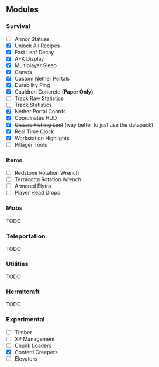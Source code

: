 ## Modules

### Survival

- [ ] Armor Statues
- [x] Unlock All Recipes
- [x] Fast Leaf Decay
- [x] AFK Display
- [x] Multiplayer Sleep
- [x] Graves
- [x] Custom Nether Portals
- [x] Durability Ping
- [x] Cauldron Concrete **(Paper Only)**
- [ ] Track Raw Statistics
- [ ] Track Statistics
- [x] Nether Portal Coords
- [x] Coordinates HUD
- [x] ~~Classic Fishing Loot~~ (way better to just use the datapack)
- [x] Real Time Clock
- [x] Workstation Highlights
- [ ] Pillager Tools

### Items
- [ ] Redstone Rotation Wrench
- [ ] Terracotta Rotation Wrench
- [ ] Armored Elytra
- [ ] Player Head Drops

### Mobs

TODO

### Teleportation

TODO

### Utilities

TODO

### Hermitcraft

TODO

### Experimental

- [ ] Timber
- [ ] XP Management
- [ ] Chunk Loaders
- [x] Confetti Creepers
- [ ] Elevators